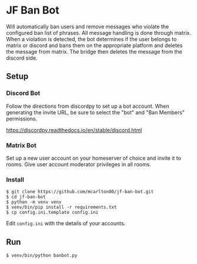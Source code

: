 # JF Ban Bot

Will automatically ban users and remove messages who violate the configured ban list of phrases.  All message handling is done through matrix.  When a violation is detected, the bot determines if the user belongs to matrix or discord and bans them on the appropriate platform and deletes the message from matrix.  The bridge then deletes the message from the discord side.

## Setup

### Discord Bot

Follow the directions from discordpy to set up a bot account.  When generating the invite URL, be sure to select the "bot" and "Ban Members" permissions.

https://discordpy.readthedocs.io/en/stable/discord.html

### Matrix Bot

Set up a new user account on your homeserver of choice and invite it to rooms.  Give user account moderator privileges in all rooms.

### Install

    $ git clone https://github.com/mcarlton00/jf-ban-bot.git
    $ cd jf-ban-bot
    $ python -m venv venv
    $ venv/bin/pip install -r requirements.txt
    $ cp config.ini.template config.ini

Edit `config.ini` with the details of your accounts.

## Run

    $ venv/bin/python banbot.py

